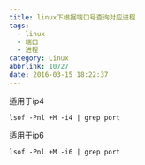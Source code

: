 ```yaml
---
title: linux下根据端口号查询对应进程
tags:
  - linux
  - 端口
  - 进程
category: Linux
abbrlink: 10727
date: 2016-03-15 18:22:37
---
```


适用于ip4

```
lsof -Pnl +M -i4 | grep port
```

适用于ip6

```
lsof -Pnl +M -i6 | grep port
```
